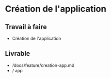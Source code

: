 # Création de l'application
## Travail à faire
  - Création de l'application
## Livrable 
  -  /docs/feature/creation-app.md
  -  / app 